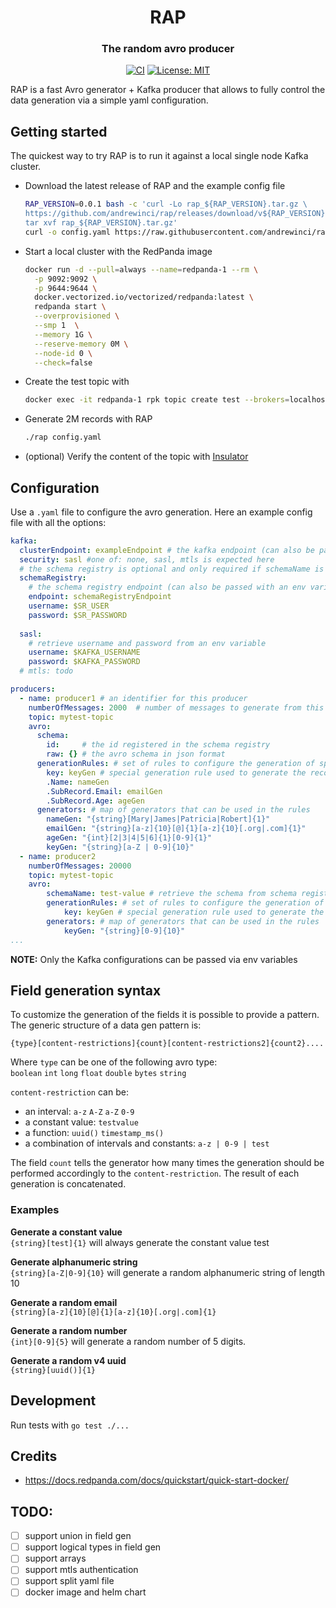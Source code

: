 <h1 align="center">RAP</h2>
<h3 align="center">The random avro producer</h3>

<p align="center">
<a href="https://github.com/andrewinci/rap/actions"><img alt="CI" src="https://github.com/andrewinci/rap/actions/workflows/go.yml/badge.svg"></a>
<a href="https://github.com/rap/license/blob/main/LICENSE"><img alt="License: MIT" src="https://img.shields.io/badge/License-MIT-green.svg"></a>
</p>


RAP is a fast Avro generator + Kafka producer that allows to fully control the data generation via a simple yaml configuration.

## Getting started

The quickest way to try RAP is to run it against a local single node Kafka cluster.
- Download the latest release of RAP and the example config file
  ```bash
  RAP_VERSION=0.0.1 bash -c 'curl -Lo rap_${RAP_VERSION}.tar.gz \
  https://github.com/andrewinci/rap/releases/download/v${RAP_VERSION}/rap_${RAP_VERSION}_$(uname)_$(uname -m).tar.gz && \
  tar xvf rap_${RAP_VERSION}.tar.gz'
  curl -o config.yaml https://raw.githubusercontent.com/andrewinci/rap/main/example/local_cluster.yaml
  ```
- Start a local cluster with the RedPanda image
  ```bash
  docker run -d --pull=always --name=redpanda-1 --rm \
    -p 9092:9092 \
    -p 9644:9644 \
    docker.vectorized.io/vectorized/redpanda:latest \
    redpanda start \
    --overprovisioned \
    --smp 1  \
    --memory 1G \
    --reserve-memory 0M \
    --node-id 0 \
    --check=false
  ```
- Create the test topic with
  ```bash
  docker exec -it redpanda-1 rpk topic create test --brokers=localhost:9092
  ```
- Generate 2M records with RAP
  ```bash
  ./rap config.yaml
  ```
- (optional) Verify the content of the topic with [Insulator](https://github.com/andrewinci/Insulator/blob/master/Readme.md)

## Configuration
Use a `.yaml` file to configure the avro generation. Here an example config file with all the options:
```yaml
kafka:
  clusterEndpoint: exampleEndpoint # the kafka endpoint (can also be passed with an env variable like $KAFKA_ENDPOINT)
  security: sasl #one of: none, sasl, mtls is expected here
  # the schema registry is optional and only required if schemaName is used in a producer
  schemaRegistry:
    # the schema registry endpoint (can also be passed with an env variable like $SR_ENDPOINT)
    endpoint: schemaRegistryEndpoint 
    username: $SR_USER
    password: $SR_PASSWORD
    
  sasl:
    # retrieve username and password from an env variable
    username: $KAFKA_USERNAME 
    password: $KAFKA_PASSWORD
  # mtls: todo

producers:
  - name: producer1 # an identifier for this producer
    numberOfMessages: 2000  # number of messages to generate from this producer
    topic: mytest-topic
    avro:
      schema: 
        id:     # the id registered in the schema registry
        raw: {} # the avro schema in json format
      generationRules: # set of rules to configure the generation of specific fields
        key: keyGen # special generation rule used to generate the record key
        .Name: nameGen 
        .SubRecord.Email: emailGen
        .SubRecord.Age: ageGen
      generators: # map of generators that can be used in the rules 
        nameGen: "{string}[Mary|James|Patricia|Robert]{1}"
        emailGen: "{string}[a-z]{10}[@]{1}[a-z]{10}[.org|.com]{1}"
        ageGen: "{int}[2|3|4|5|6]{1}[0-9]{1}"
        keyGen: "{string}[a-Z | 0-9]{10}"
  - name: producer2
    numberOfMessages: 20000
    topic: mytest-topic
    avro:
        schemaName: test-value # retrieve the schema from schema registry
        generationRules: # set of rules to configure the generation of specific fields
            key: keyGen # special generation rule used to generate the record key
        generators: # map of generators that can be used in the rules 
            keyGen: "{string}[0-9]{10}"
...
```
**NOTE:** Only the Kafka configurations can be passed via env variables
 
## Field generation syntax
To customize the generation of the fields it is possible to provide a pattern.
The generic structure of a data gen pattern is:
```
{type}[content-restrictions]{count}[content-restrictions2]{count2}....
```
Where `type` can be one of the following avro type:  
`boolean` `int` `long` `float` `double` `bytes` `string`

`content-restriction` can be:
- an interval: `a-z` `A-Z` `a-Z` `0-9`
- a constant value: `testvalue`
- a function: `uuid()` `timestamp_ms()`
- a combination of intervals and constants: `a-z | 0-9 | test`

The field `count` tells the generator how many times the generation should be performed accordingly to the `content-restriction`. The result of each generation is concatenated.

### Examples

**Generate a constant value**  
`{string}[test]{1}` will always generate the constant value test

**Generate alphanumeric string**  
`{string}[a-Z|0-9]{10}` will generate a random alphanumeric string of length 10

**Generate a random email**  
`{string}[a-z]{10}[@]{1}[a-z]{10}[.org|.com]{1}`

**Generate a random number**  
`{int}[0-9]{5}` will generate a random number of 5 digits.

**Generate a random v4 uuid**  
`{string}[uuid()]{1}`

## Development

Run tests with `go test ./...`

## Credits

- https://docs.redpanda.com/docs/quickstart/quick-start-docker/

## TODO:
- [ ] support union in field gen
- [ ] support logical types in field gen
- [ ] support arrays
- [ ] support mtls authentication
- [ ] support split yaml file
- [ ] docker image and helm chart